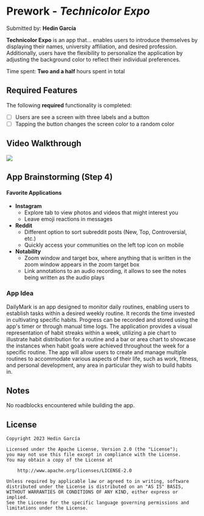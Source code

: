 # Prework - *Technicolor Expo*

Submitted by: **Hedin García**

**Technicolor Expo** is an app that... enables users to introduce themselves by displaying their names, university affiliation, and desired profession. Additionally, users have the flexibility to personalize the application by adjusting the background color to reflect their individual preferences.

Time spent: **Two and a half** hours spent in total

## Required Features

The following **required** functionality is completed:

- [ ] Users are see a screen with three labels and a button
- [ ] Tapping the button changes the screen color to a random color
 
## Video Walkthrough

![](https://im2.ezgif.com/tmp/ezgif-2-195e673b4e.gif)

## App Brainstorming (Step 4)

#### Favorite Applications
- **Instagram**
  - Explore tab to view photos and videos that might interest you
  - Leave emoji reactions in messages
- **Reddit**
  - Different option to sort subreddit posts (New, Top, Controversial, etc.)
  - Quickly access your communities on the left top icon on mobile
- **Notability**
  - Zoom window and target box, where anything that is written in the zoom window appears in the zoom target box
  - Link annotations to an audio recording, it allows to see the notes being written as the audio plays

### App Idea

DailyMark is an app designed to monitor daily routines, enabling users to establish tasks within a desired weekly routine. It records the time invested in cultivating specific habits. Progress can be recorded and stored using the app's timer or through manual time logs. The application provides a visual representation of habit streaks within a week, utilizing a pie chart to illustrate habit distribution for a routine and a bar or area chart to showcase the instances when habit goals were achieved throughout the week for a specific routine. The app will allow users to create and manage multiple routines to accommodate various aspects of their life, such as work, fitness, and personal development, any area in particular they wish to build habits in.

## Notes

No roadblocks encountered while building the app.

## License

    Copyright 2023 Hedin García

    Licensed under the Apache License, Version 2.0 (the "License");
    you may not use this file except in compliance with the License.
    You may obtain a copy of the License at

        http://www.apache.org/licenses/LICENSE-2.0

    Unless required by applicable law or agreed to in writing, software
    distributed under the License is distributed on an "AS IS" BASIS,
    WITHOUT WARRANTIES OR CONDITIONS OF ANY KIND, either express or implied.
    See the License for the specific language governing permissions and
    limitations under the License.
